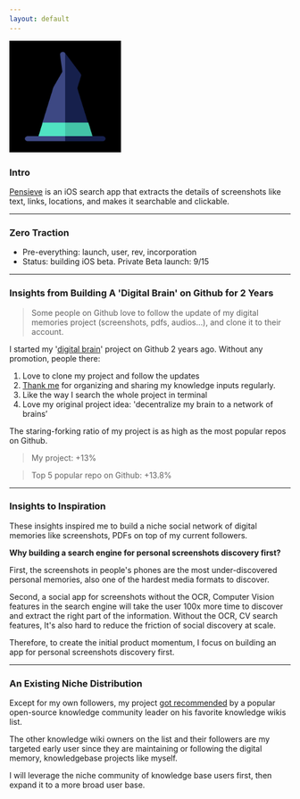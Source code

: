 ```yaml
---
layout: default
---
```


<img src="images/pensieve.png" alt="sample image" width="200" height="200">


### Intro

[Pensieve](http://ios.pensieves.co/) is an iOS search app that extracts the details of screenshots like text, links, locations, and makes it searchable and clickable. 


---

### Zero Traction

- Pre-everything: launch, user, rev, incorporation
- Status: building iOS beta. Private Beta launch: 9/15

---


### Insights from Building A 'Digital Brain' on Github for 2 Years 

> Some people on Github love to follow the update of my digital memories project (screenshots, pdfs, audios...), and clone it to their account.


I started my '[digital brain](https://github.com/allenleein/knowledge-base)' project on Github 2 years ago. Without any promotion, people there:

1. Love to clone my project and follow the updates
2. [Thank me](https://imgur.com/a/PiVlCoW) for organizing and sharing my knowledge inputs regularly.
3. Like the way I search the whole project in terminal
3. Love my original project idea: 'decentralize my brain to a network of brains’

The staring-forking ratio of my project is as high as the most popular repos on Github.
  
> My project: +13%

> Top 5 popular repo on Github: +13.8%

---

### Insights to Inspiration

These insights inspired me to build a niche social network of digital memories like screenshots, PDFs on top of my current followers.  

**Why building a search engine for personal screenshots discovery first?**

First, the screenshots in people's phones are the most under-discovered personal memories, also one of the hardest media formats to discover. 

Second, a social app for screenshots without the OCR, Computer Vision features in the search engine will take the user 100x more time to discover and extract the right part of the information. Without the OCR, CV search features, It's also hard to reduce the friction of social discovery at scale.

Therefore, to create the initial product momentum, I focus on building an app for personal screenshots discovery first. 

---

### An Existing Niche Distribution

Except for my own followers, my project [got recommended](https://wiki.nikitavoloboev.xyz/other/wiki-workflow#similar-wikis-i-liked) by a popular open-source knowledge community leader on his favorite knowledge wikis list.

The other knowledge wiki owners on the list and their followers are my targeted early user since they are maintaining or following the digital memory, knowledgebase projects like myself. 

I will leverage the niche community of knowledge base users first, then expand it to a more broad user base. 






